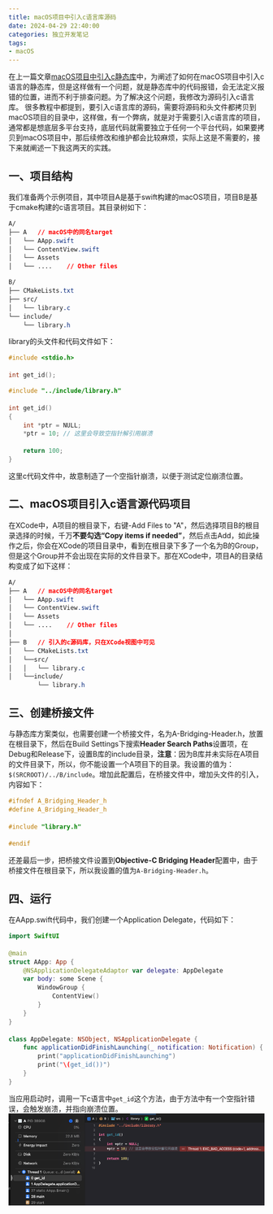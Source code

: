 ```yaml
---
title: macOS项目中引入c语言库源码
date: 2024-04-29 22:40:00
categories: 独立开发笔记
tags:
- macOS
---
```


在上一篇文章[macOS项目中引入c静态库](https://boybeak.github.io/2024/04/26/2024-04-26-MacOS%E9%A1%B9%E7%9B%AE%E4%B8%AD%E5%BC%95%E5%85%A5c%E9%9D%99%E6%80%81%E5%BA%93/)中，为阐述了如何在macOS项目中引入c语言的静态库，但是这样做有一个问题，就是静态库中的代码报错，会无法定义报错的位置，进而不利于排查问题。为了解决这个问题，我修改为源码引入c语言库。
很多教程中都提到，要引入c语言库的源码，需要将源码和头文件都拷贝到macOS项目的目录中，这样做，有一个弊病，就是对于需要引入c语言库的项目，通常都是想底层多平台支持，底层代码就需要独立于任何一个平台代码，如果要拷贝到macOS项目中，那后续修改和维护都会比较麻烦，实际上这是不需要的，接下来就阐述一下我这两天的实践。

## 一、项目结构
我们准备两个示例项目，其中项目A是基于swift构建的macOS项目，项目B是基于cmake构建的c语言项目。其目录树如下：
```css
A/
├── A   // macOS中的同名target
│   └── AApp.swift
│   └── ContentView.swift
│   └── Assets
│   └── ....    // Other files
```
```css
B/
├── CMakeLists.txt
├── src/
│   └── library.c
└── include/
    └── library.h
```
library的头文件和代码文件如下：
```h
#include <stdio.h>

int get_id();
```
```c
#include "../include/library.h"

int get_id()
{
    int *ptr = NULL;
    *ptr = 10; // 这里会导致空指针解引用崩溃

    return 100;
}
```
这里c代码文件中，故意制造了一个空指针崩溃，以便于测试定位崩溃位置。

## 二、macOS项目引入c语言源代码项目
在XCode中，A项目的根目录下，右键-Add Files to "A"，然后选择项目B的根目录选择的时候，千万**不要勾选“Copy items if needed”**，然后点击Add，如此操作之后，你会在XCode的项目目录中，看到在根目录下多了一个名为B的Group，但是这个Group并不会出现在实际的文件目录下。那在XCode中，项目A的目录结构变成了如下这样：
```css
A/
├── A   // macOS中的同名target
│   └── AApp.swift
│   └── ContentView.swift
│   └── Assets
│   └── ....    // Other files
│
├── B   // 引入的c源码库，只在XCode视图中可见
│   └── CMakeLists.txt
│   └──src/
│   │   └── library.c
│   └──include/
        └── library.h
```

## 三、创建桥接文件
与静态库方案类似，也需要创建一个桥接文件，名为A-Bridging-Header.h，放置在根目录下，然后在Build Settings下搜索**Header Search Paths**设置项，在Debug和Release下，设置B库的include目录，**注意**：因为B库并未实际在A项目的文件目录下，所以，你不能设置一个A项目下的目录。我设置的值为：`$(SRCROOT)/../B/include`。增加此配置后，在桥接文件中，增加头文件的引入，内容如下：
```h
#ifndef A_Bridging_Header_h
#define A_Bridging_Header_h

#include "library.h"

#endif
```

还差最后一步，把桥接文件设置到**Objective-C Bridging Header**配置中，由于桥接文件在根目录下，所以我设置的值为`A-Bridging-Header.h`。

## 四、运行
在AApp.swift代码中，我们创建一个Application Delegate，代码如下：
```swift
import SwiftUI

@main
struct AApp: App {
    @NSApplicationDelegateAdaptor var delegate: AppDelegate
    var body: some Scene {
        WindowGroup {
            ContentView()
        }
    }
}

class AppDelegate: NSObject, NSApplicationDelegate {
    func applicationDidFinishLaunching(_ notification: Notification) {
        print("applicationDidFinishLaunching")
        print("\(get_id())")
    }
}
```
当应用启动时，调用一下c语言中`get_id`这个方法，由于方法中有一个空指针错误，会触发崩溃，并指向崩溃位置。
![crash](../images/macOS-App-crash.png)